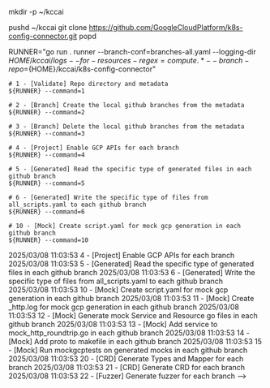 mkdir -p ~/kccai

pushd ~/kccai
git clone https://github.com/GoogleCloudPlatform/k8s-config-connector.git
popd


RUNNER="go run . runner --branch-conf=branches-all.yaml --logging-dir ${HOME}/kccai/logs --for-resources-regex=compute.* --branch-repo=${HOME}/kccai/k8s-config-connector"

```
# 1 - [Validate] Repo directory and metadata
${RUNNER} --command=1
```


```
# 2 - [Branch] Create the local github branches from the metadata
${RUNNER} --command=2
```

```
# 3 - [Branch] Delete the local github branches from the metadata
${RUNNER} --command=3
```

```
# 4 - [Project] Enable GCP APIs for each branch
${RUNNER} --command=4
```

```
# 5 - [Generated] Read the specific type of generated files in each github branch
${RUNNER} --command=5
```

```
# 6 - [Generated] Write the specific type of files from all_scripts.yaml to each github branch
${RUNNER} --command=6
```

```
# 10 - [Mock] Create script.yaml for mock gcp generation in each github branch
${RUNNER} --command=10
```


2025/03/08 11:03:53     4 - [Project] Enable GCP APIs for each branch
2025/03/08 11:03:53     5 - [Generated] Read the specific type of generated files in each github branch
2025/03/08 11:03:53     6 - [Generated] Write the specific type of files from all_scripts.yaml to each github branch
2025/03/08 11:03:53     10 - [Mock] Create script.yaml for mock gcp generation in each github branch
2025/03/08 11:03:53     11 - [Mock] Create _http.log for mock gcp generation in each github branch
2025/03/08 11:03:53     12 - [Mock] Generate mock Service and Resource go files in each github branch
2025/03/08 11:03:53     13 - [Mock] Add service to mock_http_roundtrip.go in each github branch
2025/03/08 11:03:53     14 - [Mock] Add proto to makefile in each github branch
2025/03/08 11:03:53     15 - [Mock] Run mockgcptests on generated mocks in each github branch
2025/03/08 11:03:53     20 - [CRD] Generate Types and Mapper for each branch
2025/03/08 11:03:53     21 - [CRD] Generate CRD for each branch
2025/03/08 11:03:53     22 - [Fuzzer] Generate fuzzer for each branch -->

